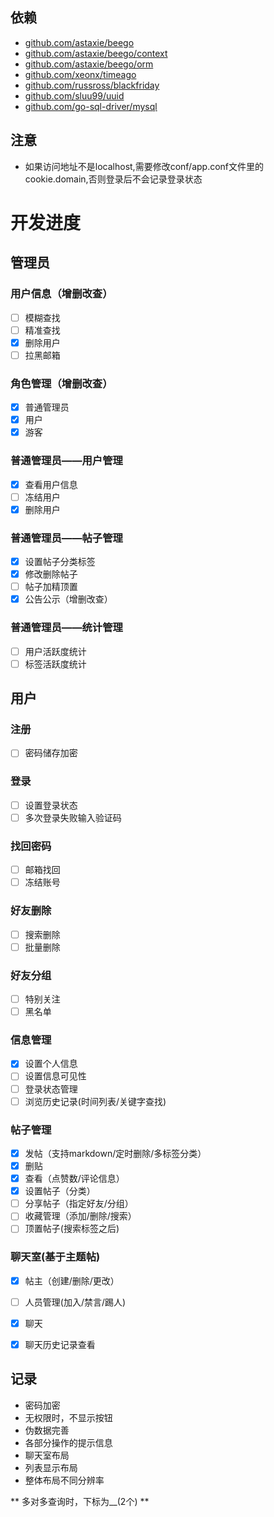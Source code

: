 

## 依赖

- [github.com/astaxie/beego](https://github.com/astaxie/beego)
- [github.com/astaxie/beego/context](https://github.com/astaxie/beego/context)
- [github.com/astaxie/beego/orm](https://github.com/astaxie/beego/orm)
- [github.com/xeonx/timeago](https://github.com/xeonx/timeago)
- [github.com/russross/blackfriday](https://github.com/russross/blackfriday)
- [github.com/sluu99/uuid](https://github.com/sluu99/uuid)
- [github.com/go-sql-driver/mysql](https://github.com/go-sql-driver/mysql)


## 注意
- 如果访问地址不是localhost,需要修改conf/app.conf文件里的cookie.domain,否则登录后不会记录登录状态  



# 开发进度
## 管理员
### 用户信息（增删改查）
- [ ] 模糊查找
- [ ] 精准查找
- [X] 删除用户
- [ ] 拉黑邮箱

### 角色管理（增删改查）
- [X] 普通管理员
- [X] 用户
- [X] 游客

### 普通管理员——用户管理
- [X] 查看用户信息
- [ ] 冻结用户
- [X] 删除用户

### 普通管理员——帖子管理
- [X] 设置帖子分类标签
- [X] 修改删除帖子
- [ ] 帖子加精顶置
- [X] 公告公示（增删改查）

### 普通管理员——统计管理
- [ ] 用户活跃度统计
- [ ] 标签活跃度统计

## 用户

### 注册
- [ ] 密码储存加密

### 登录
- [ ] 设置登录状态
- [ ] 多次登录失败输入验证码

### 找回密码
- [ ] 邮箱找回
- [ ] 冻结账号

### 好友删除
- [ ] 搜索删除
- [ ] 批量删除

### 好友分组
- [ ] 特别关注
- [ ] 黑名单

### 信息管理
- [X] 设置个人信息
- [ ] 设置信息可见性
- [ ] 登录状态管理
- [ ] 浏览历史记录(时间列表/关键字查找)

### 帖子管理
- [X] 发帖（支持markdown/定时删除/多标签分类）
- [X] 删贴
- [X] 查看（点赞数/评论信息）
- [X] 设置帖子（分类）
- [ ] 分享帖子（指定好友/分组）
- [ ] 收藏管理（添加/删除/搜索）
- [ ] 顶置帖子(搜索标签之后)

### 聊天室(基于主题帖)
- [X] 帖主（创建/删除/更改）
- [ ] 人员管理(加入/禁言/踢人)
- [X] 聊天
- [X] 聊天历史记录查看



## 记录
* 密码加密
* 无权限时，不显示按钮
* 伪数据完善
* 各部分操作的提示信息
* 聊天室布局
* 列表显示布局
* 整体布局不同分辨率

** 多对多查询时，下标为__(2个) **


 


